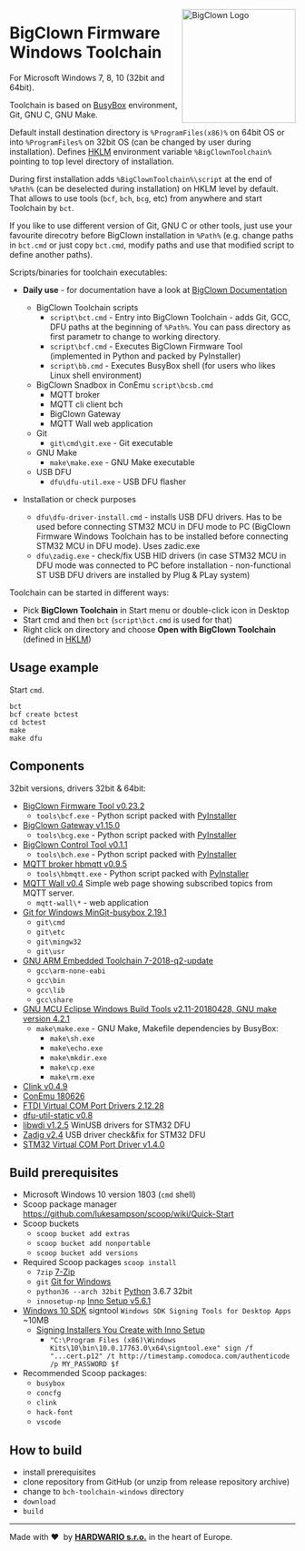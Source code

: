 <a href="https://www.bigclown.com/"><img src="https://bigclown.sirv.com/logo.png" width="200" alt="BigClown Logo" align="right"></a>

# BigClown Firmware Windows Toolchain  
For Microsoft Windows 7, 8, 10 (32bit and 64bit).

Toolchain is based on [BusyBox](https://busybox.net/about.html) environment, Git, GNU C, GNU Make.

Default install destination directory is `%ProgramFiles(x86)%` on 64bit OS or into `%ProgramFiles%` on 32bit OS (can be changed by user during installation).
Defines [HKLM](https://www.google.com/search?q=hklm) environment variable `%BigClownToolchain%` pointing to top level directory of installation.

During first installation adds `%BigClownToolchain%\script` at the end of `%Path%` (can be deselected during installation) on HKLM level by default. That allows to use tools (`bcf`, `bch`, `bcg`, etc) from anywhere and start Toolchain by `bct`.

If you like to use different version of Git, GNU C or other tools, just use your favourite direcotry before BigClown installation in `%Path%` (e.g. change paths in `bct.cmd` or just copy `bct.cmd`, modify paths and use that modified script to define another paths). 

Scripts/binaries for toolchain executables:

  * **Daily use** - for documentation have a look at [BigClown Documentation](https://doc.bigclown.com/)
    * BigClown Toolchain scripts
      * `script\bct.cmd` - Entry into BigClown Toolchain - adds Git, GCC, DFU paths at the beginning of `%Path%`. You can pass directory as first parametr to change to working directory.
      * `script\bcf.cmd` - Executes BigClown Firmware Tool (implemented in Python and packed by PyInstaller)
      * `script\bb.cmd` - Executes BusyBox shell (for users who likes Linux shell environment)
    * BigClown Snadbox in ConEmu `script\bcsb.cmd`
      * MQTT broker
      * MQTT cli client bch
      * BigClown Gateway
      * MQTT Wall web application
    * Git
      * `git\cmd\git.exe` - Git executable
    * GNU Make
      * `make\make.exe` - GNU Make executable
    * USB DFU
      * `dfu\dfu-util.exe` - USB DFU flasher

  * Installation or check purposes
    * `dfu\dfu-driver-install.cmd` - installs USB DFU drivers. Has to be used before connecting STM32 MCU in DFU mode to PC (BigClown Firmware Windows Toolchain has to be installed before connecting STM32 MCU in DFU mode). Uses zadic.exe
    * `dfu\zadig.exe` - check/fix USB HID drivers (in case STM32 MCU in DFU mode was connected to PC before installation - non-functional ST USB DFU drivers are installed by Plug & PLay system)
    
Toolchain can be started in different ways:
  * Pick **BigClown Toolchain** in Start menu or double-click icon in Desktop
  * Start cmd and then `bct` (`script\bct.cmd` is used for that)
  * Right click on directory and choose **Open with BigClown Toolchain** (defined in [HKLM](https://www.google.com/search?q=HKCU))
  
## Usage example

Start `cmd`.
```
bct
bcf create bctest
cd bctest
make
make dfu
```

## Components 
32bit versions, drivers 32bit & 64bit:
  * [BigClown Firmware Tool v0.23.2](https://github.com/bigclownlabs/bch-firmware-flasher/)
    * `tools\bcf.exe` - Python script packed with [PyInstaller](http://www.pyinstaller.org/)
  * [BigClown Gateway v1.15.0](https://github.com/bigclownlabs/bch-gateway)
    *  `tools\bcg.exe` - Python script packed with [PyInstaller](http://www.pyinstaller.org/)
  * [BigClown Control Tool v0.1.1](https://github.com/bigclownlabs/bch-control-tool)
    *  `tools\bch.exe` - Python script packed with [PyInstaller](http://www.pyinstaller.org/)
  * [MQTT broker hbmqtt v0.9.5](https://github.com/beerfactory/hbmqtt)
    * `tools\hbmqtt.exe` - Python script packed with [PyInstaller](http://www.pyinstaller.org/)
  * [MQTT Wall v0.4](https://github.com/bastlirna/mqtt-wall) Simple web page showing subscribed topics from MQTT server.
    * `mqtt-wall\*` - web application
  * [Git for Windows MinGit-busybox 2.19.1](https://github.com/git-for-windows/git/)
    * `git\cmd`
    * `git\etc`
    * `git\mingw32`
    * `git\usr`
  * [GNU ARM Embedded Toolchain 7-2018-q2-update](https://developer.arm.com/open-source/gnu-toolchain/gnu-rm/downloads)
    * `gcc\arm-none-eabi`
    * `gcc\bin`
    * `gcc\lib`
    * `gcc\share`
  * [GNU MCU Eclipse Windows Build Tools v2.11-20180428, GNU make version 4.2.1](https://github.com/gnu-mcu-eclipse/windows-build-tools/)
    * `make\make.exe` - GNU Make, Makefile dependencies by BusyBox:
      * `make\sh.exe`
      * `make\echo.exe`
      * `make\mkdir.exe`
      * `make\cp.exe`
      * `make\rm.exe`   
  * [Clink v0.4.9](https://github.com/mridgers/clink/)
  * [ConEmu 180626](https://conemu.github.io/)
  * [FTDI Virtual COM Port Drivers 2.12.28](http://www.ftdichip.com/Drivers/VCP.htm)
  * [dfu-util-static v0.8](https://sourceforge.net/projects/dfu-util/files/dfu-util-0.8-binaries/win32-mingw32/)
  * [libwdi v1.2.5](https://github.com/pbatard/libwdi) WinUSB drivers for STM32 DFU
  * [Zadig v2.4](http://zadig.akeo.ie/) USB driver check&fix for STM32 DFU
  * [STM32 Virtual COM Port Driver v1.4.0](http://www.st.com/en/development-tools/stsw-stm32102.html)

## Build prerequisites

  * Microsoft Windows 10 version 1803 (`cmd` shell)
  * Scoop package manager https://github.com/lukesampson/scoop/wiki/Quick-Start
  * Scoop buckets
    * `scoop bucket add extras`
    * `scoop bucket add nonportable`
    * `scoop bucket add versions`
  * Required Scoop packages `scoop install`
    * `7zip` [7-Zip](http://www.7-zip.org/)
    * `git` [Git for Windows](https://github.com/git-for-windows/git/)
    * `python36 --arch 32bit` [Python](https://www.python.org/) 3.6.7 32bit
    * `innosetup-np` [Inno Setup v5.6.1](http://www.jrsoftware.org/isinfo.php)
  * [Windows 10 SDK](https://developer.microsoft.com/en-US/windows/downloads/windows-10-sdk) signtool `Windows SDK Signing Tools for Desktop Apps` ~10MB
    * [Signing Installers You Create with Inno Setup](http://revolution.screenstepslive.com/s/revolution/m/10695/l/563371-signing-installers-you-create-with-inno-setup)
      * `"C:\Program Files (x86)\Windows Kits\10\bin\10.0.17763.0\x64\signtool.exe" sign /f "...cert.p12" /t http://timestamp.comodoca.com/authenticode /p MY_PASSWORD $f`
  * Recommended Scoop packages:
    * `busybox`
    * `concfg`
    * `clink`
    * `hack-font`
    * `vscode`

## How to build

  * install prerequisites
  * clone repository from GitHub (or unzip from release repository archive)
  * change to `bch-toolchain-windows` directory
  * `download`
  * `build`

---

Made with &#x2764;&nbsp; by [**HARDWARIO s.r.o.**](https://www.hardwario.com/) in the heart of Europe.
